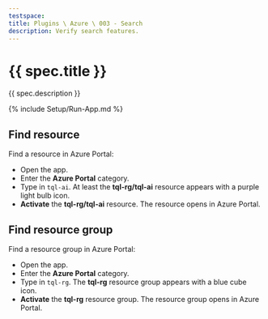 ```yaml
---
testspace:
title: Plugins \ Azure \ 003 - Search
description: Verify search features.
---
```


# {{ spec.title }}

{{ spec.description }}

{% include Setup/Run-App.md %}

## Find resource

Find a resource in Azure Portal:

- Open the app.
- Enter the **Azure Portal** category.
- Type in `tql-ai`. At least the **tql-rg/tql-ai** resource appears with a purple light bulb icon.
- **Activate** the **tql-rg/tql-ai** resource. The resource opens in Azure Portal.

## Find resource group

Find a resource group in Azure Portal:

- Open the app.
- Enter the **Azure Portal** category.
- Type in `tql-rg`. The **tql-rg** resource group appears with a blue cube icon.
- **Activate** the **tql-rg** resource group. The resource group opens in Azure Portal.
